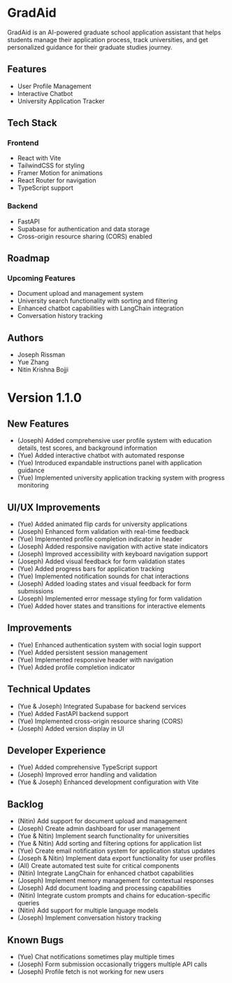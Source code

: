 # GradAid

GradAid is an AI-powered graduate school application assistant that helps students manage their application process, track universities, and get personalized guidance for their graduate studies journey.

## Features

- User Profile Management
- Interactive Chatbot
- University Application Tracker

## Tech Stack

### Frontend
- React with Vite
- TailwindCSS for styling
- Framer Motion for animations
- React Router for navigation
- TypeScript support

### Backend
- FastAPI
- Supabase for authentication and data storage
- Cross-origin resource sharing (CORS) enabled

## Roadmap

### Upcoming Features
- Document upload and management system
- University search functionality with sorting and filtering
- Enhanced chatbot capabilities with LangChain integration
- Conversation history tracking

## Authors
- Joseph Rissman
- Yue Zhang
- Nitin Krishna Bojji


# Version 1.1.0

## New Features
- (Joseph) Added comprehensive user profile system with education details, test scores, and background information
- (Yue) Added interactive chatbot with automated response
- (Yue) Introduced expandable instructions panel with application guidance
- (Yue) Implemented university application tracking system with progress monitoring

## UI/UX Improvements
- (Yue) Added animated flip cards for university applications
- (Joseph) Enhanced form validation with real-time feedback
- (Yue) Implemented profile completion indicator in header
- (Joseph) Added responsive navigation with active state indicators
- (Joseph) Improved accessibility with keyboard navigation support
- (Joseph) Added visual feedback for form validation states
- (Yue) Added progress bars for application tracking
- (Yue) Implemented notification sounds for chat interactions
- (Joseph) Added loading states and visual feedback for form submissions
- (Joseph) Implemented error message styling for form validation
- (Yue) Added hover states and transitions for interactive elements

## Improvements
- (Yue) Enhanced authentication system with social login support
- (Yue) Added persistent session management
- (Yue) Implemented responsive header with navigation
- (Yue) Added profile completion indicator

## Technical Updates
- (Yue & Joseph) Integrated Supabase for backend services
- (Yue) Added FastAPI backend support
- (Yue) Implemented cross-origin resource sharing (CORS)
- (Joseph) Added version display in UI

## Developer Experience
- (Yue) Added comprehensive TypeScript support
- (Joseph) Improved error handling and validation
- (Yue & Joseph) Enhanced development configuration with Vite

## Backlog
- (Nitin) Add support for document upload and management
- (Joseph) Create admin dashboard for user management
- (Yue & Nitin) Implement search functionality for universities
- (Yue & Nitin) Add sorting and filtering options for application list
- (Yue) Create email notification system for application status updates
- (Joseph & Nitin) Implement data export functionality for user profiles
- (All) Create automated test suite for critical components
- (Nitin) Integrate LangChain for enhanced chatbot capabilities
- (Joseph) Implement memory management for contextual responses
- (Joseph) Add document loading and processing capabilities
- (Nitin) Integrate custom prompts and chains for education-specific queries
- (Nitin) Add support for multiple language models
- (Joseph) Implement conversation history tracking

## Known Bugs
- (Yue) Chat notifications sometimes play multiple times
- (Joseph) Form submission occasionally triggers multiple API calls
- (Joseph) Profile fetch is not working for new users
